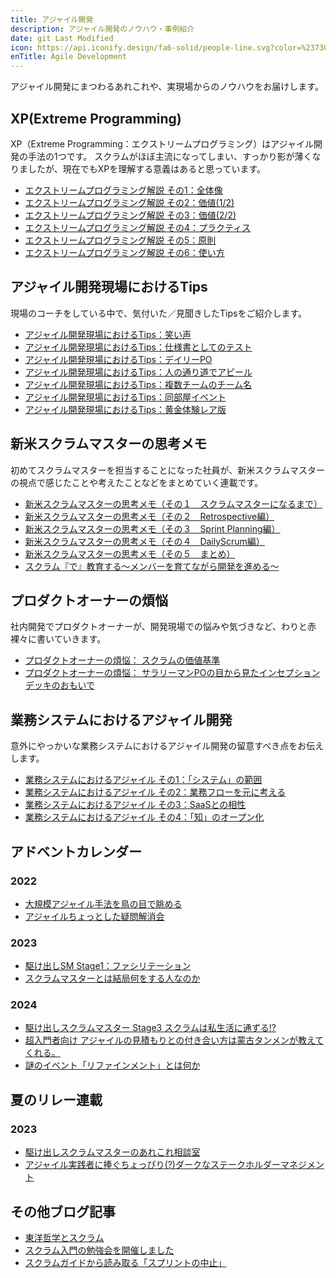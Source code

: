 ```yaml
---
title: アジャイル開発
description: アジャイル開発のノウハウ・事例紹介
date: git Last Modified
icon: https://api.iconify.design/fa6-solid/people-line.svg?color=%23730099&height=28
enTitle: Agile Development
---
```


アジャイル開発にまつわるあれこれや、実現場からのノウハウをお届けします。

## XP(Extreme Programming)

XP（Extreme Programming：エクストリームプログラミング）はアジャイル開発の手法の1つです。
スクラムがほぼ主流になってしまい、すっかり影が薄くなりましたが、現在でもXPを理解する意義はあると思っています。

- [エクストリームプログラミング解説 その1：全体像](/agile/agile-xp_01/)
- [エクストリームプログラミング解説 その2：価値(1/2)](/agile/agile-xp_02/)
- [エクストリームプログラミング解説 その3：価値(2/2)](/agile/agile-xp_03/)
- [エクストリームプログラミング解説 その4：プラクティス](/agile/agile-xp_04/)
- [エクストリームプログラミング解説 その5：原則](/agile/agile-xp_05/)
- [エクストリームプログラミング解説 その6：使い方](/agile/agile-xp_06/)

## アジャイル開発現場におけるTips

現場のコーチをしている中で、気付いた／見聞きしたTipsをご紹介します。

- [アジャイル開発現場におけるTips：笑い声](/agile/agile-tips_01/)
- [アジャイル開発現場におけるTips：仕様書としてのテスト](/agile/agile-tips_02/)
- [アジャイル開発現場におけるTips：デイリーPO](/agile/agile-tips_03/)
- [アジャイル開発現場におけるTips：人の通り道でアピール](/agile/agile-tips_04/)
- [アジャイル開発現場におけるTips：複数チームのチーム名](/agile/agile-tips_05/)
- [アジャイル開発現場におけるTips：同部屋イベント](/agile/agile-tips_06/)
- [アジャイル開発現場におけるTips：黄金体験レア版](/agile/agile-tips_07/)

## 新米スクラムマスターの思考メモ

初めてスクラムマスターを担当することになった社員が、新米スクラムマスターの視点で感じたことや考えたことなどをまとめていく連載です。

- [新米スクラムマスターの思考メモ（その１　スクラムマスターになるまで）](/blogs/2022/11/24/newcomer-scrum-master-01/)
- [新米スクラムマスターの思考メモ（その２　Retrospective編）](/blogs/2022/12/05/newcomer-scrum-master-02/)
- [新米スクラムマスターの思考メモ（その３　Sprint Planning編）](/blogs/2022/12/17/newcomer-scrum-master-03/)
- [新米スクラムマスターの思考メモ（その４　DailyScrum編）](/blogs/2022/12/28/newcomer-scrum-master-04/)
- [新米スクラムマスターの思考メモ（その５　まとめ）](/blogs/2023/02/21/newcomer-scrum-master-05/)
- [スクラム『で』教育する～メンバーを育てながら開発を進める～](/blogs/2023/03/22/education_on_scrum/)

## プロダクトオーナーの煩悩

社内開発でプロダクトオーナーが、開発現場での悩みや気づきなど、わりと赤裸々に書いていきます。

- [プロダクトオーナーの煩悩： スクラムの価値基準](/agile/agile-po-complaints_01/)
- [プロダクトオーナーの煩悩： サラリーマンPOの目から見たインセプションデッキのおもいで](/agile/agile-po-complaints_02/)

## 業務システムにおけるアジャイル開発

意外にやっかいな業務システムにおけるアジャイル開発の留意すべき点をお伝えします。

- [業務システムにおけるアジャイル その1：「システム」の範囲](/agile/bs-agile_01/)
- [業務システムにおけるアジャイル その2：業務フローを元に考える](/agile/bs-agile_02/)
- [業務システムにおけるアジャイル その3：SaaSとの相性](/agile/bs-agile_03/)
- [業務システムにおけるアジャイル その4：「知」のオープン化](/agile/bs-agile_04/)

## アドベントカレンダー
### 2022
- [大規模アジャイル手法を鳥の目で眺める](https://developer.mamezou-tech.com/blogs/2022/12/14/scaling-agile-birdview/)
- [アジャイルちょっとした疑問解消会](https://developer.mamezou-tech.com/blogs/2022/12/15/agile_solution/)
### 2023
- [駆け出しSM Stage1：ファシリテーション](https://developer.mamezou-tech.com/blogs/2023/12/15/fledgling-scrum-master-stage1/)
- [スクラムマスターとは結局何をする人なのか](https://developer.mamezou-tech.com/blogs/2023/12/19/what-scrum-master/)
### 2024
- [駆け出しスクラムマスター Stage3 スクラムは私生活に通ずる!?](https://developer.mamezou-tech.com/blogs/2024/12/05/fledgling-scrum-master-stage3/)
- [超入門者向け アジャイルの見積もりとの付き合い方は蒙古タンメンが教えてくれる。](http://localhost:8080/blogs/2024/12/13/agile_estimation/)
- [謎のイベント「リファインメント」とは何か](http://localhost:8080/blogs/2024/12/16/scrum-refinement/)

## 夏のリレー連載
### 2023
- [駆け出しスクラムマスターのあれこれ相談室](https://developer.mamezou-tech.com/blogs/2023/07/27/consultation-for-fledgling-scrum-masters/)
- [アジャイル実践者に捧ぐちょっぴり(?)ダークなステークホルダーマネジメント](https://developer.mamezou-tech.com/blogs/2023/07/28/stakeholder/)

## その他ブログ記事
- [東洋哲学とスクラム](https://developer.mamezou-tech.com/blogs/2024/02/01/eastern-philosophy-scrum/)
- [スクラム入門の勉強会を開催しました](https://developer.mamezou-tech.com/blogs/2024/04/18/introduction-to-scrum/)
- [スクラムガイドから読み取る「スプリントの中止」](https://developer.mamezou-tech.com/blogs/2024/04/26/cancelling-a-sprint/)
